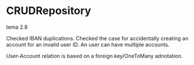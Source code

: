 # CRUDRepository
tema 2.8

Checked IBAN duplications.
Checked the case for accidentally creating an account for an invalid user ID.
An user can have multiple accounts.

User-Account relation is based on a foreign key/OneToMany adnotation.